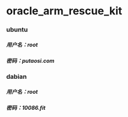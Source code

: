 # oracle_arm_rescue_kit
### ubuntu
##### 用户名：root
##### 密码：putaosi.com
###
### dabian
##### 用户名：root
##### 密码：10086.fit
